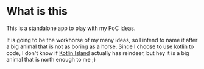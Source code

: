# What is this

This is a standalone app to play with my PoC ideas.

It is going to be the workhorse of my many ideas, so I intend to name it after a big animal that is not as boring as a horse. Since I choose to use [kotlin](https://kotlinlang.org/) to code, I don't know if [Kotlin Island](https://en.wikipedia.org/wiki/Kotlin_Island) actually has reindeer, but hey it is a big animal that is north enough to me ;)


